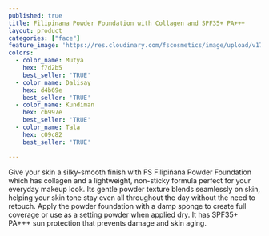 ```yaml
---
published: true
title: Filipinana Powder Foundation with Collagen and SPF35+ PA+++
layout: product
categories: ["face"]
feature_image: 'https://res.cloudinary.com/fscosmetics/image/upload/v1711621822/products/powder-foundation.jpg'
colors:
  - color_name: Mutya
    hex: f7d2b5
    best_seller: 'TRUE'
  - color_name: Dalisay
    hex: d4b69e
    best_seller: 'TRUE'
  - color_name: Kundiman
    hex: cb997e
    best_seller: 'TRUE'
  - color_name: Tala
    hex: c09c82
    best_seller: 'TRUE'

---
```

Give your skin a silky-smooth finish with FS Filipiñana Powder Foundation which has collagen and a lightweight, non-sticky formula perfect for your everyday makeup look. Its gentle powder texture blends seamlessly on skin, helping your skin tone stay even all throughout the day without the need to retouch. Apply the powder foundation with a damp sponge to create full coverage or use as a setting powder when applied dry. It has SPF35+ PA+++ sun protection that prevents damage and skin aging.
